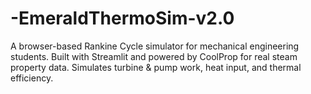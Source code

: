 # -EmeraldThermoSim-v2.0
A browser-based Rankine Cycle simulator for mechanical engineering students. Built with Streamlit and powered by CoolProp for real steam property data. Simulates turbine &amp; pump work, heat input, and thermal efficiency.
